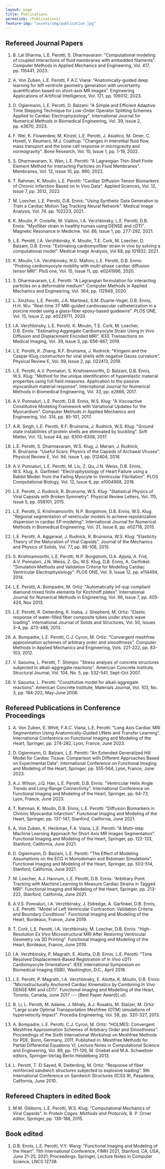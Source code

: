 ```yaml
---
layout: page
title: Publications
permalink: /Publications/
feature-img: "assets/img/publication.jpg"
---
```


## **Refereed Journal Papers**

1.  B. Lal Sharma, L.E. Perotti, S. Dharmavaram: "Computational
    modeling of coupled interactions of fluid membranes with embedded
    filaments". Computer Methods in Applied Mechanics and Engineering,
    Vol. 417, pp. 116441, 2023.

2.  A. Von Zuben, L.E. Perotti, F.A.C Viana:
    "Anatomically-guided deep learning for left ventricle geometry
    generation with uncertainty quantification based on short-axis MR
    images". Engineering Applications of Artificial Intelligence,
    Vol. 121, pp. 106012, 2023.

3.  D. Ogiermann, L.E. Perotti, D. Balzani: "A Simple
    and Efficient Adaptive Time Stepping Technique for Low-Order
    Operator Splitting Schemes Applied to Cardiac Electrophysiology".
    International Journal for Numerical Methods in Biomedical
    Engineering, Vol. 39, Issue 2, pp. e3670, 2023.

4.  F. Wei, K. Flowerdew, M. Kinzel, L.E. Perotti, J.
    Asiatico, M. Omer, C. Hovell, V. Reumers, M.J.
    Coathup: "Changes in interstitial fluid flow, mass transport and the
    bone cell response in microgravity and normogravity". Bone Research,
    Vol. 10, Issue 1, pp. 1-19, 2022.

5.  S. Dharmavaram, X. Wan, L.E. Perotti: "A Lagrangian
    Thin-Shell Finite Element Method for Interacting Particles on Fluid
    Membranes". Membranes, Vol. 12, Issue 10, pp. 960, 2022.

6.  T. Rahman, K. Moulin, L.E. Perotti: "Cardiac
    Diffusion Tensor Biomarkers of Chronic Infarction Based on In Vivo
    Data". Applied Sciences, Vol. 12, Issue 7, pp. 3512, 2022.

7.  M. Loecher, L.E. Perotti, D.B. Ennis: "Using Synthetic Data
    Generation to Train a Cardiac Motion Tag Tracking Neural Network".
    Medical Image Analysis, Vol. 74, pp. 102223, 2021.

8.  K. Moulin, P. Croisille, M. Viallon, I.A. Verzhbinsky,
    L.E. Perotti, D.B. Ennis: "Myofiber strain in healthy human
    using DENSE and cDTI". Magnetic Resonance in Medicine. Vol. 86,
    Issue 1, pp. 277-292, 2021.

9.  L.E. Perotti, I.A. Verzhbinsky, K. Moulin, T.E.
    Cork, M. Loecher, D. Balzani, D.B. Ennis: "Estimating
    cardiomyofiber strain in vivo by solving a computational model".
    Medical Image Analysis, Vol 68, pp 101932, 2021.

10. K. Moulin, I.A. Verzhbinsky, N.G. Maforo,
    L.E. Perotti, D.B. Ennis: "Probing cardiomyocyte mobility with
    multi-phase cardiac diffusion tensor MRI". PloS one, Vol. 15,
    Issue 11, pp. e0241996, 2020.

11. S. Dharmavaram, L.E. Perotti: "A Lagrangian formulation for
    interacting particles on a deformable medium". Computer Methods in
    Applied Mechanics and Engineering, Vol. 364, pp. 112949, 2020.

12. L. Xinzhou, L.E. Perotti, J.A. Martinez,
    S.M. Duarte-Vogel, D.B. Ennis, H.H. Wu: "Real-time 3T MRI-guided
    cardiovascular catheterization in a porcine model using a
    glass-fiber epoxy-based guidewire". PLOS ONE, Vol. 15, Issue 2,
    pp. e0229711, 2020.

13. I.A. Verzhbinsky, L.E. Perotti, K. Moulin,
    T.E. Cork, M. Loecher, D.B. Ennis: "Estimating Aggregate
    Cardiomyocyte Strain Using *In Vivo* Diffusion and Displacement
    Encoded MRI\". IEEE Transactions on Medical Imaging, Vol. 39,
    Issue 3, pp. 656-667, 2019.

14. L.E. Perotti, K. Zhang, R.F. Bruinsma, J. Rudnick:
    "Kirigami and the Caspar-Klug construction for viral shells with
    negative Gauss curvature\". Physical Review E, Vol. 99, Issue 2,
    pp. 022413, 2019.

15. L.E. Perotti, A.V. Ponnaluri, S. Krishnamoorthi,
    D. Balzani, D.B. Ennis, W.S. Klug: "Method for the unique
    identification of hyperelastic material properties using full field
    measures. Application to the passive myocardium material response".
    International Journal for Numerical Methods in Biomedical
    Engineering, Vol. 33, pp. e2866, 2017.

16. A.V. Ponnaluri, L.E. Perotti, D.B. Ennis, W.S. Klug:
    "A Viscoactive Constitutive Modeling Framework with Variational
    Updates for the Myocardium". Computer Methods in Applied Mechanics
    and Engineering, Vol. 314, pp. 85-101, 2017.

17. A.R. Singh, L.E. Perotti, R.F. Bruinsma, J. Rudnick,
    W.S. Klug: "Ground state instabilities of protein shells are
    eliminated by buckling". Soft Matter, Vol. 13, Issue 44,
    pp. 8300-8308, 2017.

18. L.E. Perotti, S. Dharmavaram, W.S. Klug, J. Marian, J. Rudnick,
    R. Bruinsma: "Useful Scars: Physics of the Capsids of Archaeal
    Viruses". Physical Review E, Vol. 94, Issue 1, pp. 012404, 2016.

19. A.V. Ponnaluri, L.E. Perotti, M. Liu,
    Z. Qu, J.N. Weiss, D.B. Ennis, W.S. Klug, A. Garfinkel:
    "Electrophysiology of Heart Failure using a Rabbit Model: from the
    Failing Myocyte to Ventricular Fibrillation". PLOS Computational
    Biology, Vol. 12, Issue 6, pp. e1004968, 2016.

20. L.E. Perotti, J. Rudnick, R. Bruinsma, W.S. Klug: "Statistical
    Physics of Viral Capsids with Broken Symmetry". Physical Review
    Letters, Vol. 115, Issue 5, pp. 058101, 2015.

21. L.E. Perotti, S. Krishnamoorthi,
    N.P. Borgstrom, D.B. Ennis, W.S. Klug: "Regional
    segmentation of ventricular models to achieve repolarization
    dispersion in cardiac EP modeling". International Journal for
    Numerical Methods in Biomedical Engineering, Vol. 31, Issue 8,
    pp. e02718, 2015.

22. L.E. Perotti, A. Aggarwal, J. Rudnick, R. Bruinsma,
    W.S. Klug: "Elasticity Theory of the Maturation of Viral Capsids".
    Journal of the Mechanics and Physics of Solids, Vol. 77,
    pp. 86-108, 2015.

23. S. Krishnamoorthi, L.E. Perotti,
    N.P. Borgstrom, O.A. Ajijola, A. Frid,
    A.V. Ponnaluri, J.N. Weiss, Z. Qu, W.S. Klug,
    D.B. Ennis, A. Garfinkel: "Simulation Methods and Validation
    Criteria for Modeling Cardiac Ventricular Electrophysiology". PLOS
    ONE, Vol. 9, Issue 12, pp. e114494, 2014.

24. L.E. Perotti, A. Bompadre, M. Ortiz: "Automatically inf-sup
    compliant diamond mixed finite elements for Kirchhoff plates".
    International Journal for Numerical Methods in Engineering, Vol. 96,
    Issue 7, pp. 405-424, Nov 2013.

25. L.E. Perotti, R. Deiterding, K. Inaba, J. Shepherd, M. Ortiz:
    "Elastic response of water-filled fiber composite tubes under shock
    wave loading". International Journal of Solids and Structures, Vol.
    50, Issues 3-4, pp. 473-486, 2013.

26. A. Bompadre, L.E. Perotti, C.J. Cyron, M. Ortiz: "Convergent
    meshfree approximation schemes of arbitrary order and smoothness".
    Computer Methods in Applied Mechanics and Engineering, Vols.
    221-222, pp. 83-103, 2012.

27. V. Saouma, L. Perotti, T. Shimpo: "Stress analysis of concrete
    structures subjected to alkali-aggregate reactions". American
    Concrete Institute, Structural Journal, Vol. 104, No. 5, pp.
    532-541, Sept-Oct 2007.

28. V. Saouma, L. Perotti: "Constitutive model for alkali-aggregate
    reactions". American Concrete Institute, Materials Journal, Vol.
    103, No. 3, pp. 194-202, May-June 2006.

## **Refereed Publications in Conference Proceedings**

1.  A. Von Zuben, E. Whitt, F.A.C.
    Viana, L.E. Perotti: "Long Axis Cardiac MRI Segmentation Using
    Anatomically-Guided UNets and Transfer Learning". International
    Conference on Functional Imaging and Modeling of the Heart,
    Springer, pp. 274-282, Lyon, France, June 2023.

2.  D. Ogiermann, D. Balzani, L.E. Perotti: "An Extended
    Generalized Hill Model for Cardiac Tissue: Comparison with Different
    Approaches Based on Experimental Data". International Conference on
    Functional Imaging and Modeling of the Heart, Springer, pp. 555-564,
    Lyon, France, June 2023.

3.  A.J. Wilson, J.Q. Han, L.E. Perotti, D.B. Ennis: "Ventricular
    Helix Angle Trends and Long-Range Connectivity". International
    Conference on Functional Imaging and Modeling of the Heart,
    Springer, pp. 64-73, Lyon, France, June 2023.

4.  T. Rahman, K. Moulin, D.B. Ennis, L.E. Perotti:
    "Diffusion Biomarkers in Chronic Myocardial Infarction". Functional
    Imaging and Modeling of the Heart, Springer, pp. 137-147, Stanford,
    California, June 2021.

5.  A. Von Zuben, K. Heckman, F.A.
    Viana, L.E. Perotti: "A Multi-step Machine Learning Approach for
    Short Axis MR Images Segmentation". Functional Imaging and Modeling
    of the Heart, Springer, pp. 122-133, Stanford, California,
    June 2021.

6.  D. Ogiermann, D. Balzani, L.E. Perotti: "The Effect
    of Modeling Assumptions on the ECG in Monodomain and Bidomain
    Simulations". Functional Imaging and Modeling of the Heart,
    Springer, pp. 503-514, Stanford, California, June 2021.

7.  M. Loecher, A.J. Hannum, L.E. Perotti, D.B. Ennis:
    "Arbitrary Point Tracking with Machine Learning to Measure Cardiac
    Strains in Tagged MRI". Functional Imaging and Modeling of the
    Heart, Springer, pp. 213-222, Stanford, California, June 2021.

8.  A.V.S. Ponnaluri, I.A. Verzhbinsky, J.
    Eldredge, A. Garfinkel, D.B. Ennis, L.E. Perotti: "Model of Left
    Ventricular Contraction: Validation Criteria and Boundary
    Conditions\". Functional Imaging and Modeling of the Heart,
    Bordeaux, France, June 2019.

9.  T. Cork, L.E. Perotti, I.A. Verzhbinsky,
    M. Loecher, D.B. Ennis: "High-Resolution *Ex Vivo* Microstructural
    MRI After Restoring Ventricular Geometry via 3D Printing\".
    Functional Imaging and Modeling of the Heart, Bordeaux, France,
    June 2019.

10. I.A. Verzhbinsky, P. Magrath,
    E. Aliotta, D.B. Ennis, L.E. Perotti: "Time Resolved
    Displacement-Based Registration of *In Vivo* cDTI Cardiomyocyte
    Orientations". IEEE International Symposium on Biomedical Imaging
    (ISBI), Washington, D.C., April 2018.

11. L.E. Perotti, P. Magrath,
    I.A. Verzhbinsky, E. Aliotta, K. Moulin,
    D.B. Ennis: "Microstructurally Anchored Cardiac Kinematics by
    Combining *In Vivo* DENSE MRI and cDTI". Functional Imaging and
    Modelling of the Heart, Toronto, Canada, June 2017 --- [Best Paper
    Award]{.ul}.

12. B. Li, L. Perotti, M. Adams, J. Mihaly, A.J. Rosakis,
    M. Stalzer, M. Ortiz: "Large scale Optimal Transportation Meshfree
    (OTM) simulations of hypervelocity impact". Procedia Engineering,
    Vol. 58, pp. 320-327, 2013.

13. A. Bompadre, L.E. Perotti, C.J. Cyron, M. Ortiz: "HOLMES:
    Convergent Meshfree Approximation Schemes of Arbitrary Order and
    Smoothness". Proceedings of the Sixth International Workshop on
    Meshfree Methods for PDE, Bonn, Germany, 2011. Published in:
    Meshfree Methods for Partial Differential Equations VI, Lecture
    Notes in Computational Science and Engineering, Vol. 89, pp.
    111-126, M. Griebel and M.A. Schweitzer editors, Springer-Verlag
    Berlin Heidelberg 2013.

14. L. Perotti, T. El Sayed, R. Deiterding, M. Ortiz: "Response of
    fiber reinforced sandwich structures subjected to explosive
    loading". 9th International Conference on Sandwich Structures (ICSS
    9), Pasadena, California, June 2010.

## **Refereed Chapters in edited Book**

1.  M.M. Gibbons, L.E. Perotti, W.S. Klug: "Computational Mechanics
    of Viral Capsids". In *Protein Cages: Methods and Protocols*, B. P.
    Orner editor, Springer, pp. 139-188, 2015.

## **Book edited**

1.  D.B. Ennis, L.E. Perotti, V.Y. Wang: "Functional Imaging and
    Modeling of the Heart". 11th International Conference, FIMH 2021,
    Stanford, CA, USA, June 21-25, 2021, Proceedings. Springer, Lecture
    Notes in Computer Science, LNCS 12738.

